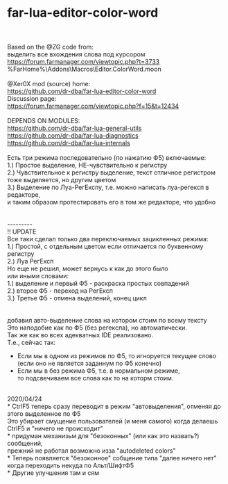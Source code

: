 # far-lua-editor-color-word
<br /><br />
Based on the @ZG code from:<br />
выделить все вхождения слова под курсором<br />
https://forum.farmanager.com/viewtopic.php?t=3733<br />
%FarHome%\Addons\Macros\Editor.ColorWord.moon<br />
<br />
@Xer0X mod (source) home:<br />
https://github.com/dr-dba/far-lua-editor-color-word<br />
Discussion page:<br />
https://forum.farmanager.com/viewtopic.php?f=15&t=12434<br />
<br />
DEPENDS ON MODULES:<br />
https://github.com/dr-dba/far-lua-general-utils<br />
https://github.com/dr-dba/far-lua-diagnostics<br />
https://github.com/dr-dba/far-lua-internals<br />
<br />
Eсть три режима последовательно (по нажатию Ф5) включаемые:<br />
1.) Простое выделение, НЕ-чувствительно к регистру<br />
2.) Чувствительное к регистру выделение, текст отличное регистром тоже выделяется, но другим цветом<br />
3.) Выделение по Луа-РегЕкспу, т.е. можно написать луа-регексп в редакторе,<br />
и таким образом протестировать его в том же редакторе, что удобно<br />
<br /><br />
---------<br />
!! UPDATE<br />
Все таки сделал только два переключаемых зацикленных режима:<br />
1.) Простой, с отдельным цветом если отличается по буквенному регистру<br />
2.) Луа РегЕксп<br />
Но еще не решил, может вернусь к как до этого было<br />
или иными словами:<br />
1.) выделение и первый Ф5 - раскраска простых совпадений<br />
2.) второе Ф5 - переход на РегЕксп<br />
3.) Третье Ф5 - отмена выделений, конец цикл<br />
<br /><br />
добавил авто-выделение слова на котором стоим по всему тексту<br />
Это наподобие как по Ф5 (без регекспа), но автоматически.<br />
Так же как во всех адекватных IDE реализовано.<br />
Т.е., сейчас так:<br />
* Если мы в одном из режимов по Ф5, то игноруется текущее слово<br />
	(если оно не является заданнум по Ф5 конечно)<br />
* Если мы в без режима Ф5, т.е. в нормальном режиме,<br />
	то подсвечиваем все слова как то на которм стоим.<br />
<br />
2020/04/24<br />
* CtrlF5 теперь сразу переводит в режим "автовыделения", отменяя до этого выделенное по Ф5<br />
Это убирает смущение пользователей (и меня самого) когда делаешь CtrlF5 и "ничего не происходит"<br />
* придуман механизьм для "безоконных" (или как это назвать?) сообщений, <br />
прежний не работал возможно изза "autodeleted colors"<br />
* Теперь появляется "безоконное" собщение типа "далее ничего нет" когда переходить некуда по Альт/ШифтФ5<br />
* Другие улучшения там и сям<br />
